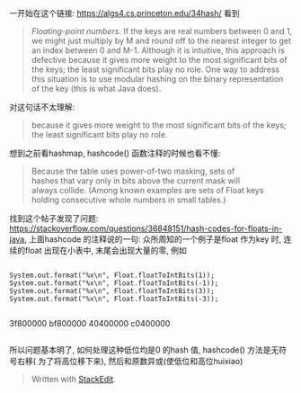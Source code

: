 
一开始在这个链接: https://algs4.cs.princeton.edu/34hash/
看到
> _Floating-point numbers._ If the keys are real numbers between 0 and 1, we might just multiply by M and round off to the nearest integer to get an index between 0 and M-1. Although it is intuitive, this approach is defective because it gives more weight to the most significant bits of the keys; the least significant bits play no role. One way to address this situation is to use modular hashing on the binary representation of the key (this is what Java does).

对这句话不太理解:  
>because it gives more weight to the most significant bits of the keys; the least significant bits play no role.

想到之前看hashmap, hashcode() 函数注释的时候也看不懂: 
> Because the table uses power-of-two masking, sets of  
 hashes that vary only in bits above the current mask will  
 always collide. (Among known examples are sets of Float keys  
 holding consecutive whole numbers in small tables.)
 
 找到这个帖子发现了问题: https://stackoverflow.com/questions/36848151/hash-codes-for-floats-in-java, 上面hashcode 的注释说的一句: 众所周知的一个例子是float 作为key 时, 连续的float 出现在小表中, 末尾会出现大量的零, 
 例如
 ```

System.out.format("%x\n", Float.floatToIntBits(1));
System.out.format("%x\n", Float.floatToIntBits(-1));
System.out.format("%x\n", Float.floatToIntBits(3));
System.out.format("%x\n", Float.floatToIntBits(-3));


```
3f800000
bf800000
40400000
c0400000
```
 ```
所以问题基本明了, 如何处理这种低位均是0 的hash 值, hashcode() 方法是无符号右移( 为了将高位移下来), 然后和原数异或(使低位和高位huixiao)
> Written with [StackEdit](https://stackedit.io/).
<!--stackedit_data:
eyJoaXN0b3J5IjpbLTg0NjY5MDI4OV19
-->